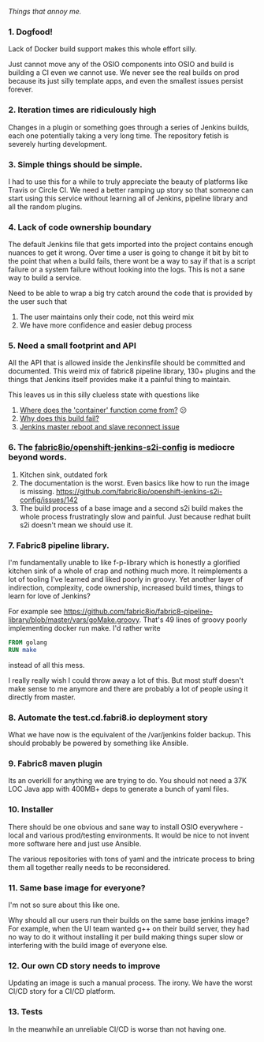 _Things that annoy me._

### 1. Dogfood! 

Lack of Docker build support makes this whole effort silly.

Just cannot move any of the OSIO components into OSIO and build is building a CI
even we cannot use. We never see the real builds on prod because its just silly
template apps, and even the smallest issues persist forever.

### 2. Iteration times are ridiculously high 

Changes in a plugin or something goes through a series of Jenkins builds, each
one potentially taking a very long time. The repository fetish is severely
hurting development.

### 3. Simple things should be simple.

I had to use this for a while to truly appreciate the beauty of platforms like
Travis or Circle CI. We need a better ramping up story so that someone can start
using this service without learning all of Jenkins, pipeline library and all the
random plugins.

### 4. Lack of code ownership boundary

The default Jenkins file that gets imported into the project contains enough
nuances to get it wrong. Over time a user is going to change it bit by bit to
the point that when a build fails, there wont be a way to say if that is a
script failure or a system failure without looking into the logs. This is not a
sane way to build a service.

Need to be able to wrap a big try catch around the code that is provided by the
user such that

  1. The user maintains only their code, not this weird mix
  2. We have more confidence and easier debug process

### 5. Need a small footprint and API

All the API that is allowed inside the Jenkinsfile should be committed and
documented. This weird mix of fabric8 pipeline library, 130+ plugins and the
things that Jenkins itself provides make it a painful thing to maintain.

This leaves us in this silly clueless state with questions like

1. [Where does the 'container' function come from?](https://github.com/fabric8io/fabric8-build-team/issues/20) :confused:
2. [Why does this build fail?](https://github.com/fabric8io/fabric8-build-team/issues/26)
3. [Jenkins master reboot and slave reconnect issue](https://github.com/fabric8io/fabric8-build-team/issues/17)

### 6. The [fabric8io/openshift-jenkins-s2i-config](https://github.com/fabric8io/openshift-jenkins-s2i-config) is mediocre beyond words.

1. Kitchen sink, outdated fork
2. The documentation is the worst. Even basics like how to run the image is missing.
   https://github.com/fabric8io/openshift-jenkins-s2i-config/issues/142
3. The build process of a base image and a second s2i build makes the whole
   process frustratingly slow and painful. Just because redhat built s2i doesn't
   mean we should use it.

### 7. Fabric8 pipeline library.

I'm fundamentally unable to like f-p-library which is honestly a glorified
kitchen sink of a whole of crap and nothing much more. It reimplements a lot of
tooling I've learned and liked poorly in groovy. Yet another layer of
indirection, complexity, code ownership, increased build times, things to learn
for love of Jenkins?

For example see
https://github.com/fabric8io/fabric8-pipeline-library/blob/master/vars/goMake.groovy.
That's 49 lines of groovy poorly implementing docker run make. I'd rather write

```Dockerfile
FROM golang
RUN make
```
instead of all this mess.

I really really wish I could throw away a lot of this. But most stuff doesn't
make sense to me anymore and there are probably a lot of people using it
directly from master.

### 8. Automate the test.cd.fabri8.io deployment story

What we have now is the equivalent of the /var/jenkins folder backup. This
should probably be powered by something like Ansible.

### 9. Fabric8 maven plugin

Its an overkill for anything we are trying to do. You should not need a 37K LOC
Java app with 400MB+ deps to generate a bunch of yaml files.

### 10. Installer

There should be one obvious and sane way to install OSIO everywhere - local and
various prod/testing environments. It would be nice to not invent more software
here and just use Ansible.

The various repositories with tons of yaml and the intricate process to bring
them all together really needs to be reconsidered.

### 11. Same base image for everyone?

I'm not so sure about this like one.

Why should all our users run their builds on the same base jenkins image? For
example, when the UI team wanted g++ on their build server, they had no way to
do it without installing it per build making things super slow or interfering
with the build image of everyone else.

### 12. Our own CD story needs to improve 

Updating an image is such a manual process. The irony. We have the worst CI/CD
story for a CI/CD platform.

### 13. Tests 

In the meanwhile an unreliable CI/CD is worse than not having one.

